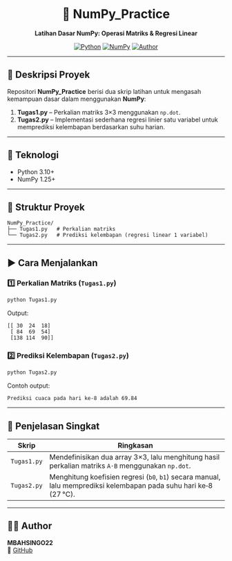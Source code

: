 <h1 align="center">🧮 NumPy_Practice</h1>
<p align="center">
  <b>Latihan Dasar NumPy: Operasi Matriks & Regresi Linear</b><br>
</p>

<div align="center">

[![Python](https://img.shields.io/badge/Python-3.10+-blue?logo=python)](https://www.python.org/)
[![NumPy](https://img.shields.io/badge/NumPy-1.25+-purple?logo=numpy)](https://numpy.org/)
[![Author](https://img.shields.io/badge/Author-MBAHSINGO22-blue)](https://github.com/MBAHSINGO22)

</div>

---

## 📖 Deskripsi Proyek

Repositori **NumPy_Practice** berisi dua skrip latihan untuk mengasah kemampuan dasar dalam menggunakan **NumPy**:

1. **Tugas1.py** – Perkalian matriks 3×3 menggunakan `np.dot`.
2. **Tugas2.py** – Implementasi sederhana regresi linier satu variabel untuk memprediksi kelembapan berdasarkan suhu harian.

---

## 🧠 Teknologi

- Python 3.10+
- NumPy 1.25+

---

## 📂 Struktur Proyek

```
NumPy_Practice/
├── Tugas1.py   # Perkalian matriks
└── Tugas2.py   # Prediksi kelembapan (regresi linear 1 variabel)
```

---

## ▶️ Cara Menjalankan

### 1️⃣ Perkalian Matriks (`Tugas1.py`)
```bash
python Tugas1.py
```
Output:
```
[[ 30  24  18]
 [ 84  69  54]
 [138 114  90]]
```

### 2️⃣ Prediksi Kelembapan (`Tugas2.py`)
```bash
python Tugas2.py
```
Contoh output:
```
Prediksi cuaca pada hari ke-8 adalah 69.84
```

---

## 📌 Penjelasan Singkat

| Skrip | Ringkasan |
|-------|-----------|
| `Tugas1.py` | Mendefinisikan dua array 3×3, lalu menghitung hasil perkalian matriks `A·B` menggunakan `np.dot`. |
| `Tugas2.py` | Menghitung koefisien regresi (`b0`, `b1`) secara manual, lalu memprediksi kelembapan pada suhu hari ke‑8 (27 °C). |

---

## 👨‍💻 Author

**MBAHSINGO22**  
🔗 [GitHub](https://github.com/MBAHSINGO22)
